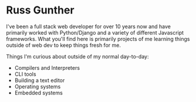 # Russ Gunther

I've been a full stack web developer for over 10 years now and have primarily worked with Python/Django and a variety
of different Javascript frameworks. What you'll find here
is primarily projects of me learning things outside of web dev to keep things fresh for me.

Things I'm curious about outside of my normal day-to-day:
- Compilers and Interpreters
- CLI tools
- Building a text editor
- Operating systems
- Embedded systems

<!---
russtacean/russtacean is a ✨ special ✨ repository because its `README.md` (this file) appears on your GitHub profile.
You can click the Preview link to take a look at your changes.
--->
